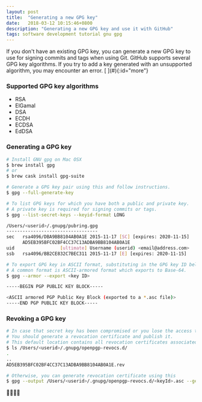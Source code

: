 ```yaml
---
layout: post
title:  "Generating a new GPG key"
date:   2018-03-12 10:15:46+0800
description: "Generating a new GPG key and use it with GitHub"
tags: software development tutorial gnu gpg
---
```


<div class="cap"></div>
If you don't have an existing GPG key, you can generate a new GPG key to use for signing commits and tags when using Git. GitHub supports several GPG key algorithms. If you try to add a key generated with an unsupported algorithm, you may encounter an error.

<!--more-->[ ](#){:id="more"}

### Supported GPG key algorithms

- RSA
- ElGamal
- DSA
- ECDH
- ECDSA
- EdDSA

### Generating a GPG key

```bash
# Install GNU gpg on Mac OSX
$ brew install gpg
# or
$ brew cask install gpg-suite

# Generate a GPG key pair using this and follow instructions.
$ gpg --full-generate-key

# To list GPG keys for which you have both a public and private key.
# A private key is required for signing commits or tags.
$ gpg --list-secret-keys --keyid-format LONG

/Users/<userid>/.gnupg/pubring.gpg
----------------------------------
sec   rsa4096/DBA9BB8104AB0A1E 2015-11-17 [SC] [expires: 2020-11-15]
      AD5EB395BFC02BF4CC37C13ADBA9BB8104AB0A1E
uid                 [ultimate] Username (userid) <email@address.com>
ssb   rsa4096/BB2CE832C7BEC311 2015-11-17 [E] [expires: 2020-11-15]

# To export GPG key in ASCII format, substituting in the GPG key ID below.
# A common format is ASCII-armored format which exports to Base-64.
$ gpg --armor --export <key ID>

-----BEGIN PGP PUBLIC KEY BLOCK-----

<ASCII armored PGP Public Key Block (exported to a *.asc file)>
-----END PGP PUBLIC KEY BLOCK-----
```

### Revoking a GPG key

```bash
# In case that secret key has been compromised or you lose the access to secret key.
# You should generate a revocation certificate and publish it.
# This default location contains all revocation certificates associated with GPG keys that have been created before.
$ ls /Users/<userid>/.gnupg/openpgp-revocs.d/
.
..
AD5EB395BFC02BF4CC37C13ADBA9BB8104AB0A1E.rev

# Otherwise, you can generate revocation certificate using this
$ gpg --output /Users/<userid>/.gnupg/openpgp-revocs.d/<keyId>.asc --gen-revoke <keyId>
```

:balloon::balloon::balloon::balloon: